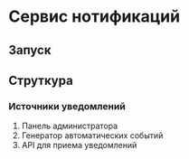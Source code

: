 # Сервис нотификаций

## Запуск


## Струткура
### Источники уведомлений
1. Панель администратора
2. Генератор автоматических событий
3. API для приема уведомлений




